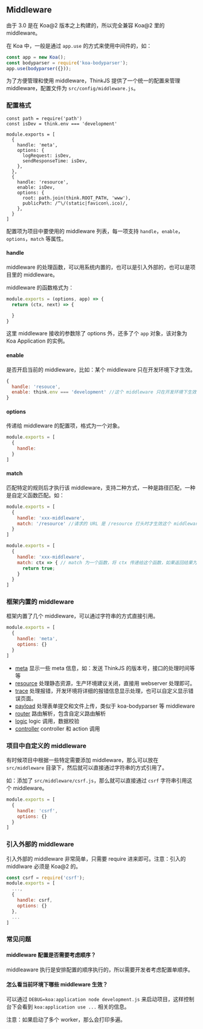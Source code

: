 ## Middleware

由于 3.0 是在 Koa@2 版本之上构建的，所以完全兼容 Koa@2 里的 middleware。

在 Koa 中，一般是通过 `app.use` 的方式来使用中间件的，如：

```js
const app = new Koa();
const bodyparser = require('koa-bodyparser');
app.use(bodyparser({}));
```

为了方便管理和使用 middleware，ThinkJS 提供了一个统一的配置来管理 middleware，配置文件为 `src/config/middleware.js`。

### 配置格式

```
const path = require('path')
const isDev = think.env === 'development'

module.exports = [
  {
    handle: 'meta',
    options: {
      logRequest: isDev,
      sendResponseTime: isDev,
    },
  },
  {
    handle: 'resource',
    enable: isDev,
    options: {
      root: path.join(think.ROOT_PATH, 'www'),
      publicPath: /^\/(static|favicon\.ico)/,
    },
  }
]
```

配置项为项目中要使用的 middleware 列表，每一项支持 `handle`，`enable`，`options`，`match` 等属性。

#### handle

middleware 的处理函数，可以用系统内置的，也可以是引入外部的，也可以是项目里的 middleware。

middleware 的函数格式为：

```js
module.exports = (options, app) => {
  return (ctx, next) => {

  }
}
```

这里 middleware 接收的参数除了 options 外，还多了个 `app` 对象，该对象为 Koa Application 的实例。



#### enable

是否开启当前的 middleware，比如：某个 middleware 只在开发环境下才生效。

```js
{
  handle: 'resouce',
  enable: think.env === 'development' //这个 middleware 只在开发环境下生效
}
```

#### options

传递给 middleware 的配置项，格式为一个对象。

```js
module.exports = [
  {
    handle: 
  }
]
```

#### match

匹配特定的规则后才执行该 middleware，支持二种方式，一种是路径匹配，一种是自定义函数匹配。如：

```js
module.exports = [
  {
    handle: 'xxx-middleware',
    match: '/resource' //请求的 URL 是 /resource 打头时才生效这个 middleware
  }
]
```

```js
module.exports = [
  {
    handle: 'xxx-middleware',
    match: ctx => { // match 为一个函数，将 ctx 传递给这个函数，如果返回结果为 true，则启用该 middleware
      return true;
    }
  }
]
```

### 框架内置的 middleware

框架内置了几个 middleware，可以通过字符串的方式直接引用。

```js
module.exports = [
  {
    handle: 'meta',
    options: {}
  }
]
```

* [meta](https://github.com/thinkjs/think-meta) 显示一些 meta 信息，如：发送 ThinkJS 的版本号，接口的处理时间等等
* [resource](https://github.com/thinkjs/think-resource) 处理静态资源，生产环境建议关闭，直接用 webserver 处理即可。
* [trace](https://github.com/thinkjs/think-trace) 处理报错，开发环境将详细的报错信息显示处理，也可以自定义显示错误页面。
* [payload](https://github.com/thinkjs/think-payload) 处理表单提交和文件上传，类似于 koa-bodyparser 等 middleware
* [router](https://github.com/thinkjs/think-router) 路由解析，包含自定义路由解析
* [logic](https://github.com/thinkjs/think-logic) logic 调用，数据校验
* [controller](https://github.com/thinkjs/think-controller) controller 和 action 调用

### 项目中自定义的 middleware

有时候项目中根据一些特定需要添加 middleware，那么可以放在 `src/middleware` 目录下，然后就可以直接通过字符串的方式引用了。

如：添加了 `src/middleware/csrf.js`，那么就可以直接通过 `csrf` 字符串引用这个 middleware。

```js
module.exports = [
  {
    handle: 'csrf',
    options: {}
  }
]
```


### 引入外部的 middleware

引入外部的 middleware 非常简单，只需要 require 进来即可。注意：引入的 middlware 必须是 Koa@2 的。

```js
const csrf = require('csrf'); 
module.exports = [
  ...,
  {
    handle: csrf,
    options: {}
  },
  ...
]
```

### 常见问题

#### middleware 配置是否需要考虑顺序？

middleaware 执行是安排配置的顺序执行的，所以需要开发者考虑配置单顺序。

#### 怎么看当前环境下哪些 middleware 生效？

可以通过 `DEBUG=koa:application node development.js` 来启动项目，这样控制台下会看到 `koa:application use ...` 相关的信息。

注意：如果启动了多个 worker，那么会打印多遍。
